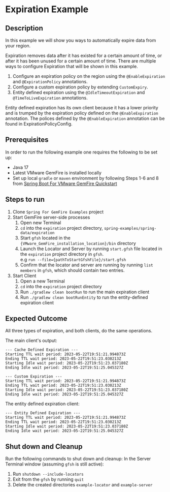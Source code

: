 # Expiration Example

## Description
In this example we will show you ways to automatically expire data from your region.

Expiration removes data after it has existed for a certain amount of time, or after it has been unused for a certain amount of time. There are multiple ways to configure Expiration that will be shown in this example.
1. Configure an expiration policy on the region using the `@EnableExpiration` and `@ExpirationPolicy` annotations.
2. Configure a custom expiration policy by extending `CustomExpiry`.
3. Entity defined expiration using the `@IdleTimeoutExpiration` and `@TimeToLiveExpiration` annotations.

Entity defined expiration has its own client because it has a lower priority and is trumped by the expiration policy defined on the `@EnableExpiration` annotation. The polices defined by the `@EnableExpiration` annotation can be found in ExpirationPolicyConfig.

## Prerequisites
In order to run the following example one requires the following to be set up:
* Java 17
* Latest VMware GemFire is installed locally
* Set up local `gradle` or `maven` environment by following Steps 1-6 and 8 from [Spring Boot For VMware GemFire Quickstart](https://docs.vmware.com/en/Spring-Boot-for-VMware-GemFire/index.html#spring-boot-for-vmware-gemfire-quick-start-0)

## Steps to run
1. Clone `Spring For GemFire Examples` project
2. Start GemFire server-side processes
   1. Open new Terminal
   2. `cd` into the `expiration` project directory, `spring-examples/spring-data/expiration`
   3. Start `gfsh` located in the `{VMware_GemFire_installation_location}/bin` directory
   4. Launch the Locator and Server by running `start.gfsh` file located in the `expiration` project directory in `gfsh`. <br> e.g `run --file={pathToStartGfshFile}/start.gfsh`
   5. Confirm that the locator and server are running by running `list members` in `gfsh`, which should contain two entries.
3. Start Client
   1. Open a new Terminal
   2. `cd` into the `expiration` project directory
   3. Run `./gradlew clean bootRun` to run the main expiration client
   4. Run `./gradlew clean bootRunEntity` to run the entity-defined expiration client


## Expected Outcome
All three types of expiration, and both clients, do the same operations. 

The main client's output:
```
--- Cache Defined Expiration ---
Starting TTL wait period: 2023-05-22T19:51:21.994873Z
Ending TTL wait period: 2023-05-22T19:51:23.030213Z
Starting Idle wait period: 2023-05-22T19:51:23.037180Z
Ending Idle wait period: 2023-05-22T19:51:25.045327Z

--- Custom Expiration ---
Starting TTL wait period: 2023-05-22T19:51:21.994873Z
Ending TTL wait period: 2023-05-22T19:51:23.030213Z
Starting Idle wait period: 2023-05-22T19:51:23.037180Z
Ending Idle wait period: 2023-05-22T19:51:25.045327Z
```
The entity defined expiration client:
```
--- Entity Defined Expiration ---
Starting TTL wait period: 2023-05-22T19:51:21.994873Z
Ending TTL wait period: 2023-05-22T19:51:23.030213Z
Starting Idle wait period: 2023-05-22T19:51:23.037180Z
Ending Idle wait period: 2023-05-22T19:51:25.045327Z
```

## Shut down and Cleanup
Run the following commands to shut down and cleanup:
   In the Server Terminal window (assuming `gfsh` is still active):
   1. Run `shutdown --include-locators`
   2. Exit from the `gfsh` by running `quit`
   3. Delete the created directories `example-locator` and `example-server`